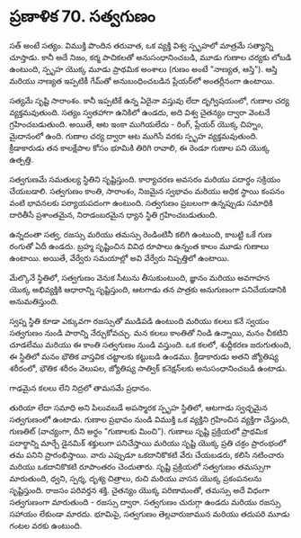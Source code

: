 # ప్రణాళిక 70. సత్వగుణం

సత్ అంటే సత్యం. విముక్తి పొందిన తరువాత, ఒక వ్యక్తి విశ్వ స్పృహలో మాత్రమే సత్యాన్ని చూస్తాడు. కానీ అదే నిజం, కర్మ పాచికలతో అనుసంధానించబడి, మూడు గుణాల చర్యకు లోబడి ఉంటుంది, స్పృహ యొక్క మూడు ప్రాథమిక అంశాలు (గుణం అంటే "నాణ్యత, ఆస్తి"). ఆస్తి మరియు నాణ్యత ఇప్పటికీ గేమ్‌తో అనుబంధించబడిన ప్లేయర్‌లో అంతర్లీనంగా ఉంటాయి.

సత్యమే సృష్టి సారాంశం. కానీ ఇప్పటికే ఉన్న ఏదైనా వస్తువు లేదా దృగ్విషయంలో, గుణాల చర్య వ్యక్తమవుతుంది. సత్యం స్వతహాగా ఉనికిలో ఉండదు, అది విశ్వ చైతన్యం ద్వారా వెంటనే గ్రహించబడుతుంది. అయితే, ఆట ఇంకా ముగియలేదు - రింగ్, ప్లేయర్ యొక్క చిహ్నం, మైదానంలో ఉంది. గుణాల చర్య ద్వారా ఆట ముగిసే వరకు స్పృహ వ్యక్తమవుతుంది. క్రీడాకారుడు తన కాలక్షేపాల కోసం భూమికి తిరిగి రావాలి, ఈ రెండూ గుణాల పని యొక్క ఉత్పత్తి.

సత్వగుణమే సమతుల్య స్థితిని సృష్టిస్తుంది. కార్యాచరణ అవసరం మరియు పదార్థం సక్రియం చేయబడాలి. సత్వగుణం కాంతి, సారాంశం, నిజమైన స్వభావం మరియు అధిక స్థాయి కంపనం వంటి భావనలకు పర్యాయపదంగా ఉంటుంది. సత్వగుణం ప్రబలంగా ఉన్నప్పుడు సమాధికి దారితీసే ప్రశాంతమైన, నిరాడంబరమైన ధ్యాన స్థితి గ్రహించబడుతుంది.

ఉన్నదంతా సత్వ, రజస్సు మరియు తమస్సు రెండింటినీ కలిగి ఉంటుంది, కాబట్టి ఒకే గుణ రంగుతో ఏదీ ఉండదు. బ్రహ్మ సృష్టించిన వివిధ రూపాలు ఉన్నంత కాలం మూడు గుణాలు ఉంటాయి. అయితే, వేర్వేరు సమయాల్లో అవి వేర్వేరు నిష్పత్తిలో ఉంటాయి.

మేల్కొనే స్థితిలో, సత్వగుణం వెనుక సీటును తీసుకుంటుంది, జ్ఞానం మరియు అవగాహన యొక్క అభివ్యక్తికి ఆధారాన్ని సృష్టిస్తుంది, ఆటగాడు తన పాత్రకు అనుగుణంగా పనిచేయడానికి అనుమతిస్తుంది.

స్వప్న స్థితి కూడా ఎక్కువగా రజస్సుతో ముడిపడి ఉంటుంది మరియు కలలు కనే స్వయం సత్వగుణం నుండి పాఠాన్ని నేర్చుకోవచ్చు. మన కలలు కాంతితో నిండి ఉన్నాయి, మనం చీకటిని చూడలేము మరియు ఈ కాంతి సత్వగుణం నుండి వస్తుంది. ఒక కలలో, శుద్దీకరణ జరుగుతుంది, ఈ స్థితిలో మనం భౌతిక వాస్తవిక చట్టాలకు కట్టుబడి ఉండము. క్రీడాకారుడు అతని జ్యోతిష్య శరీరంలో, భౌతిక శరీరం వెలుపల, జ్యోతిష్య సాత్విక్ కనెక్షన్‌లకు అనుసంధానించబడి ఉంటాడు.

గాఢమైన కలలు లేని నిద్రలో తామసమే ప్రధానం.

తురియా లేదా సమాధి అని పిలువబడే అపస్మారక స్పృహ స్థితిలో, ఆటగాడు స్వచ్ఛమైన సత్వగుణంలో ఉంటాడు. గుణాల ప్రభావం నుండి విముక్తి ఒక వ్యక్తిని గ్రహించిన వ్యక్తిగా చేస్తుంది, గుణతిట్ (వాచ్యంగా, దీని అర్థం "గుణాలకు మించి"). గుణాలు సృష్టి ప్రక్రియలో ప్రాథమిక పదార్థాన్ని మార్చే డైనమిక్ శక్తులుగా పనిచేస్తాయి మరియు సృష్టి యొక్క ప్రతి చక్రం ప్రారంభంలో తమ పనిని ప్రారంభిస్తాయి. వారు ఎప్పుడూ ఒకదానికొకటి వేరు చేయబడరు, కలిసి నటించారు మరియు ఒకదానికొకటి రూపాంతరం చెందుతారు. సృష్టి ప్రక్రియలో సత్వగుణం తమస్సుగా మారుతుంది, ధ్వని, స్పర్శ, దృశ్య చిత్రాలు, రుచి మరియు వాసన యొక్క ప్రకంపనలను సృష్టిస్తుంది. రాజసం పరివర్తన శక్తి. చైతన్యం యొక్క పరిణామంతో, తమస్సు అదే విధంగా సత్వగుణంగా మారుతుంది - రజస్సు ద్వారా. సత్వగుణం చురుగ్గా ఉండదు మరియు రజస్సు సహాయం లేకుండా మారదు. భూమిపై, సత్వగుణం తెల్లవారుజామున మరియు తదుపరి మూడు గంటల వరకు ఉంటుంది.

